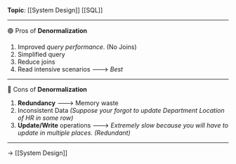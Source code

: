 **Topic**: [[System Design]] [[SQL]]

---
🟢 Pros of **Denormalization**

1. Improved *query performance*. (No Joins)
2. Simplified query
3. Reduce joins
4. Read intensive scenarios ---> *Best*

---
🔴 Cons of **Denormalization**

1. **Redundancy** ---> Memory waste
2. Inconsistent Data *(Suppose your forgot to update Department Location of HR in some row)*
3. **Update/Write** operations ---> *Extremely slow because you will have to update in multiple places. (Redundant)*

---
→ [[System Design]]